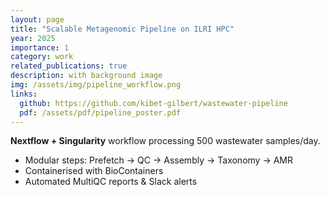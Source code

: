 ```yaml
---
layout: page
title: "Scalable Metagenomic Pipeline on ILRI HPC"
year: 2025
importance: 1
category: work
related_publications: true
description: with background image
img: /assets/img/pipeline_workflow.png
links:
  github: https://github.com/kibet-gilbert/wastewater-pipeline
  pdf: /assets/pdf/pipeline_poster.pdf
---
```


**Nextflow + Singularity** workflow processing 500 wastewater samples/day.

* Modular steps: Prefetch → QC → Assembly → Taxonomy → AMR
* Containerised with BioContainers
* Automated MultiQC reports & Slack alerts

